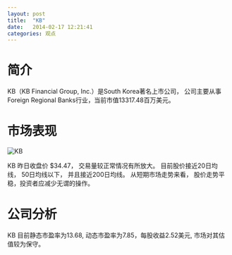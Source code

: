 ```yaml
---
layout: post
title:  "KB"
date:   2014-02-17 12:21:41
categories: 观点
---
```


# 简介
KB（KB Financial Group, Inc.）是South Korea著名上市公司，
公司主要从事Foreign Regional Banks行业，当前市值13317.48百万美元。

# 市场表现

![KB](http://finviz.com/chart.ashx?t=KB&ty=c&ta=1&p=d&s=l)

KB 昨日收盘价 $34.47，
交易量较正常情况有所放大。
目前股价接近20日均线，
50日均线以下，
并且接近200日均线。
从短期市场走势来看，
股价走势平稳，投资者应减少无谓的操作。

# 公司分析
KB 目前静态市盈率为13.68, 动态市盈率为7.85，每股收益2.52美元,
市场对其估值较为保守。
